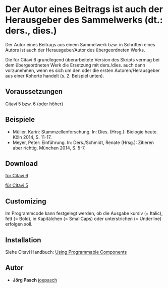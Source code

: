 # Der Autor eines Beitrags ist auch der Herausgeber des Sammelwerks (dt.: ders., dies.)

Der Autor eines Beitrags aus einem Sammelwerk bzw. in Schriften eines Autors ist auch der Herausgeber/Autor des übergeordneten Werks.

Die für Citavi 6 grundlegend überarbeitete Version des Skripts vermag bei dem übergeordneten Werk die Ersetzung mit ders./dies. auch dann vorzunehmen, wenn es sich um den oder die ersten Autoren/Herausgeber aus einer Kohorte handelt (s. 2. Beispiel unten).

## Voraussetzungen
Citavi 5 bzw. 6 (oder höher)

## Beispiele

- Müller, Karin: Stammzellenforschung. In: Dies. (Hrsg.): Biologie heute. Köln 2014, S. 11-17.
- Meyer, Peter: Einführung. In: Ders./Schmidt, Renate (Hrsg.): Zitieren aber richtig. München 2014, S. 5-7.

## Download

[für Citavi 6](CPS001_C6%20Author%20of%20contribution%20is%20also%20editor%20of%20compilation%20-%20ders%2C%20dies.cs)

[für Citavi 5](CPS001_C5%20Author%20of%20contribution%20is%20also%20editor%20of%20compilation%20-%20ders%2C%20dies.cs)

## Customizing
Im Programmcode kann festgelegt werden, ob die Ausgabe kursiv (= Italic), fett (= Bold), in Kapitälchen (= SmallCaps) oder unterstrichen (= Underline) erfolgen soll.

## Installation
Siehe Citavi Handbuch: [Using Programmable Components](https://www.citavi.com/programmable_components)

## Autor

* **Jörg Pasch** [joepasch](https://github.com/joepasch)
